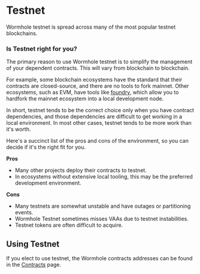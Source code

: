 # Testnet

Wormhole testnet is spread across many of the most popular testnet blockchains.

### Is Testnet right for you?

The primary reason to use Wormhole testnet is to simplify the management of your dependent contracts. This will vary from blockchain to blockchain.

For example, some blockchain ecosystems have the standard that their contracts are closed-source, and there are no tools to fork mainnet. Other ecosystems, such as EVM, have tools like [foundry](https://github.com/foundry-rs/foundry), which allow you to hardfork the mainnet ecosystem into a local development node.

In short, testnet tends to be the correct choice only when you have contract dependencies, and those dependencies are difficult to get working in a local environment. In most other cases, testnet tends to be more work than it's worth.

Here's a succinct list of the pros and cons of the environment, so you can decide if it's the right fit for you.

**Pros**

- Many other projects deploy their contracts to testnet.
- In ecosystems without extensive local tooling, this may be the preferred development environment.

**Cons**

- Many testnets are somewhat unstable and have outages or partitioning events.
- Wormhole Testnet sometimes misses VAAs due to testnet instabilities.
- Testnet tokens are often difficult to acquire.

## Using Testnet

If you elect to use testnet, the Wormhole contracts addresses can be found in the [Contracts](../../reference/contracts.md) page.